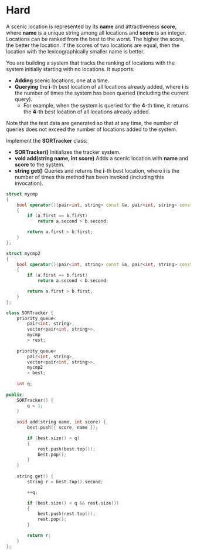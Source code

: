 # Hard

A scenic location is represented by its **name** and attractiveness **score**, where **name** is a unique string among all locations and **score** is an integer. Locations can be ranked from the best to the worst. The higher the score, the better the location. If the scores of two locations are equal, then the location with the lexicographically smaller name is better.

You are building a system that tracks the ranking of locations with the system initially starting with no locations. It supports:

- **Adding** scenic locations, one at a time.
- **Querying** the **i**-th best location of all locations already added, where **i** is the number of times the system has been queried (including the current query).
  - For example, when the system is queried for the **4**-th time, it returns the **4**-th best location of all locations already added.

Note that the test data are generated so that at any time, the number of queries does not exceed the number of locations added to the system.

Implement the **SORTracker** class:

- **SORTracker()** Initializes the tracker system.
- **void add(string name, int score)** Adds a scenic location with **name** and **score** to the system.
- **string get()** Queries and returns the **i**-th best location, where **i** is the number of times this method has been invoked (including this invocation).

```cpp
struct mycmp
{
    bool operator()(pair<int, string> const &a, pair<int, string> const &b)
    {
        if (a.first == b.first)
            return a.second > b.second;

        return a.first < b.first;
    }
};

struct mycmp2
{
    bool operator()(pair<int, string> const &a, pair<int, string> const &b)
    {
        if (a.first == b.first)
            return a.second < b.second;

        return a.first > b.first;
    }
};

class SORTracker {
    priority_queue<
        pair<int, string>, 
        vector<pair<int, string>>, 
        mycmp
        > rest;
    
    priority_queue<
        pair<int, string>, 
        vector<pair<int, string>>, 
        mycmp2
        > best;
    
    int q;
    
public:
    SORTracker() {
        q = 1;
    }
    
    void add(string name, int score) {
        best.push({ score, name });

        if (best.size() > q)
        {
            rest.push(best.top());
            best.pop();
        }
    }
    
    string get() {
        string r = best.top().second;

        ++q;

        if (best.size() < q && rest.size())
        {
            best.push(rest.top());
            rest.pop();
        }

        return r;
    }
};
```
